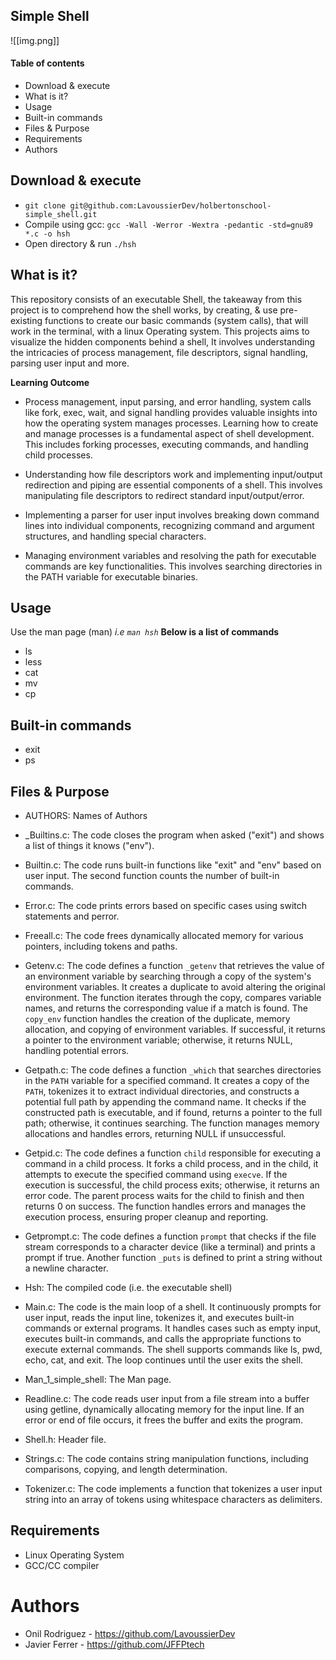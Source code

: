 ## Simple Shell

![[img.png]]
#### Table of contents
- Download & execute
- What is it?
- Usage
- Built-in commands
- Files & Purpose
- Requirements
- Authors
## Download & execute
- `` git clone git@github.com:LavoussierDev/holbertonschool-simple_shell.git ``
- Compile using gcc:  ``gcc -Wall -Werror -Wextra -pedantic -std=gnu89 *.c -o hsh``
- Open directory & run ``./hsh``
## What is it?
This repository consists of an executable Shell, the takeaway from this project is to comprehend how the shell works, by creating, & use pre-existing functions to create our basic commands (system calls), that will work in the terminal, with a linux Operating system. This projects aims to visualize the hidden components behind a shell, It involves understanding the intricacies of process management, file descriptors, signal handling, parsing user input and more.

**Learning Outcome**
   - Process management, input parsing, and error handling, system calls like fork, exec, wait, and signal handling provides valuable insights into how the operating system manages processes. Learning how to create and manage processes is a fundamental aspect of shell development. This includes forking processes, executing commands, and handling child processes.

   - Understanding how file descriptors work and implementing input/output redirection and piping are essential components of a shell. This involves manipulating file descriptors to redirect standard input/output/error.

   - Implementing a parser for user input involves breaking down command lines into individual components, recognizing command and argument structures, and handling special characters.

   - Managing environment variables and resolving the path for executable commands are key functionalities. This involves searching directories in the PATH variable for executable binaries.


## Usage
Use the man page (man) _i.e `man hsh`_
  **Below is a list of commands**
  - ls
  - less
  - cat
  - mv
  - cp



## Built-in commands
- exit
- ps

## Files & Purpose
- AUTHORS: Names of Authors

- _Builtins.c: The code closes the program when asked ("exit") and shows a list of things it knows ("env").

- Builtin.c: The code runs built-in functions like "exit" and "env" based on user input. The second function counts the number of built-in commands.

- Error.c: The code prints errors based on specific cases using switch statements and perror.

- Freeall.c: The code frees dynamically allocated memory for various pointers, including tokens and paths.

- Getenv.c: The code defines a function `_getenv` that retrieves the value of an environment variable by searching through a copy of the system's environment variables. It creates a duplicate to avoid altering the original environment. The function iterates through the copy, compares variable names, and returns the corresponding value if a match is found. The `copy_env` function handles the creation of the duplicate, memory allocation, and copying of environment variables. If successful, it returns a pointer to the environment variable; otherwise, it returns NULL, handling potential errors.

- Getpath.c: The code defines a function `_which` that searches directories in the `PATH` variable for a specified command. It creates a copy of the `PATH`, tokenizes it to extract individual directories, and constructs a potential full path by appending the command name. It checks if the constructed path is executable, and if found, returns a pointer to the full path; otherwise, it continues searching. The function manages memory allocations and handles errors, returning NULL if unsuccessful.

- Getpid.c: The code defines a function `child` responsible for executing a command in a child process. It forks a child process, and in the child, it attempts to execute the specified command using `execve`. If the execution is successful, the child process exits; otherwise, it returns an error code. The parent process waits for the child to finish and then returns 0 on success. The function handles errors and manages the execution process, ensuring proper cleanup and reporting.

- Getprompt.c: The code defines a function `prompt` that checks if the file stream corresponds to a character device (like a terminal) and prints a prompt if true. Another function `_puts` is defined to print a string without a newline character.

- Hsh: The compiled code (i.e. the executable shell)

- Main.c: The code is the main loop of a shell. It continuously prompts for user input, reads the input line, tokenizes it, and executes built-in commands or external programs. It handles cases such as empty input, executes built-in commands, and calls the appropriate functions to execute external commands. The shell supports commands like ls, pwd, echo, cat, and exit. The loop continues until the user exits the shell.

- Man_1_simple_shell: The Man page.

- Readline.c: The code reads user input from a file stream into a buffer using getline, dynamically allocating memory for the input line. If an error or end of file occurs, it frees the buffer and exits the program.

- Shell.h: Header file.

- Strings.c: The code contains string manipulation functions, including comparisons, copying, and length determination.

- Tokenizer.c: The code implements a function that tokenizes a user input string into an array of tokens using whitespace characters as delimiters.


## Requirements
- Linux Operating System
- GCC/CC compiler

# Authors
- Onil Rodriguez - https://github.com/LavoussierDev
- Javier Ferrer - https://github.com/JFFPtech

